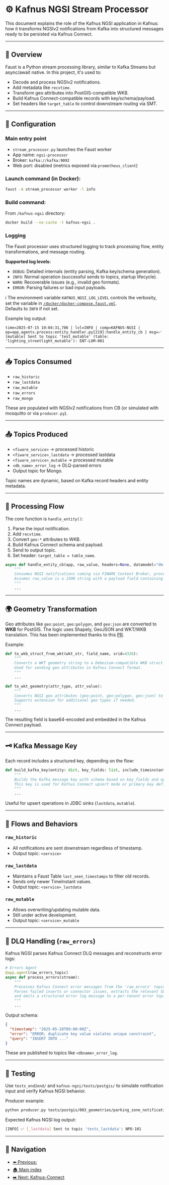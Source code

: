 # ⚙️ Kafnus NGSI Stream Processor

This document explains the role of the Kafnus NGSI application in Kafnus: how it transforms NGSIv2 notifications from Kafka into structured messages ready to be persisted via Kafnus Connect.

---

## 🧠 Overview

Faust is a Python stream processing library, similar to Kafka Streams but async/await native. In this project, it's used to:

- Decode and process NGSIv2 notifications.
- Add metadata like `recvtime`.
- Transform geo attributes into PostGIS-compatible WKB.
- Build Kafnus Connect-compatible records with key/schema/payload.
- Set headers like `target_table` to control downstream routing via SMT.

---

## 🔧 Configuration

### Main entry point

- `stream_processor.py` launches the Faust worker
- App name: `ngsi-processor`
- Broker: `kafka://kafka:9092`
- Web port: disabled (metrics exposed via `prometheus_client`)

### Launch command (in Docker):

```bash
faust -A stream_processor worker -l info
```

### Build command:

From `/kafnus-ngsi` directory:

```bash
docker build --no-cache -t kafnus-ngsi .
```

### **Logging**

The Faust processor uses structured logging to track processing flow, entity transformations, and message routing.

**Supported log levels:**

- `DEBUG`: Detailed internals (entity parsing, Kafka key/schema generation).
- `INFO`: Normal operation (successful sends to topics, startup lifecycle).
- `WARN`: Recoverable issues (e.g., invalid geo formats).
- `ERROR`: Parsing failures or bad input payloads.

ℹ️ The environment variable `KAFNUS_NGSI_LOG_LEVEL` controls the verbosity, set the variable in [`/docker/docker-compose.faust.yml`](/docker/docker-compose.faust.yml).  
Defaults to `INFO` if not set.

Example log output:

```
time=2025-07-15 10:04:31,786 | lvl=INFO | comp=KAFNUS-NGSI | op=app.agents.process:entity_handler.py[219]:handle_entity_cb | msg=✅ [mutable] Sent to topic 'test_mutable' (table: 'lighting_streetlight_mutable'): ENT-LUM-001
```

---

## 📥 Topics Consumed

- `raw_historic`
- `raw_lastdata`
- `raw_mutable`
- `raw_errors`
- `raw_mongo`

These are populated with NGSIv2 notifications from CB (or simulated with mosquitto or via `producer.py`).

---

## 📤 Topics Produced

- `<fiware_service>` → processed historic
- `<fiware_service>_lastdata` → processed lastdata
- `<fiware_service>_mutable` → processed mutable
- `<db_name>_error_log`  → DLQ-parsed errors
- Output topic for Mongo.

Topic names are dynamic, based on Kafka record headers and entity metadata.

---

## 🔄 Processing Flow

The core function is `handle_entity()`:

1. Parse the input notification.
2. Add `recvtime`.
3. Convert `geo:*` attributes to WKB.
4. Build Kafnus Connect schema and payload.
5. Send to output topic.
6. Set header: `target_table = table_name`.

```python
async def handle_entity_cb(app, raw_value, headers=None, datamodel="dm-by-entity-type-database", suffix="", include_timeinstant=True, key_fields=None):
    """
    Consumes NGSI notifications coming via FIWARE Context Broker, processes and transforms them into Kafnus Connect format.
    Assumes raw_value is a JSON string with a payload field containing another JSON string with 'data' array.
    """
    ...
```

---

## 🌍 Geometry Transformation

Geo attributes like `geo:point`, `geo:polygon`, and `geo:json` are converted to **WKB** for PostGIS. The logic uses Shapely, GeoJSON and WKT/WKB translation. This has been implemented thanks to this [PR](https://github.com/confluentinc/kafka-connect-jdbc/pull/1048).

Example:

```python
def to_wkb_struct_from_wkt(wkt_str, field_name, srid=4326):
    """
    Converts a WKT geometry string to a Debezium-compatible WKB struct with schema and base64-encoded payload.
    Used for sending geo attributes in Kafnus Connect format.
    """
    ...

def to_wkt_geometry(attr_type, attr_value):
    """
    Converts NGSI geo attributes (geo:point, geo:polygon, geo:json) to WKT string.
    Supports extension for additional geo types if needed.
    """
    ...
```

The resulting field is base64-encoded and embedded in the Kafnus Connect payload.

---

## 🗝️ Kafka Message Key

Each record includes a structured key, depending on the flow:

```python
def build_kafka_key(entity: dict, key_fields: list, include_timeinstant=False):
    """
    Builds the Kafka message key with schema based on key_fields and optionally timeinstant.
    This key is used for Kafnus Connect upsert mode or primary key definition.
    """
    ...
```

Useful for upsert operations in JDBC sinks (`lastdata`, `mutable`).

---

## 🧠 Flows and Behaviors

### `raw_historic`

- All notifications are sent downstream regardless of timestamp.
- Output topic: `<service>`

### `raw_lastdata`

- Maintains a Faust Table `last_seen_timestamps` to filter old records.
- Sends only newer TimeInstant values.
- Output topic: `<service>_lastdata`

### `raw_mutable`

- Allows overwriting/updating mutable data.
- Still under active development.
- Output topic: `<service>_mutable`

---

## 🚨 DLQ Handling (`raw_errors`)

Kafnus NGSI parses Kafnus Connect DLQ messages and reconstructs error logs:

```python
# Errors Agent
@app.agent(raw_errors_topic)
async def process_errors(stream):
    """
    Processes Kafnus Connect error messages from the 'raw_errors' topic.
    Parses failed inserts or connector issues, extracts the relevant SQL error message and context,
    and emits a structured error log message to a per-tenant error topic (e.g., 'clientname_error_log').
    """
    ...
```

Output schema:

```json
{
  "timestamp": "2025-05-28T09:00:00Z",
  "error": "ERROR: duplicate key value violates unique constraint",
  "query": "INSERT INTO ..."
}
```

These are published to topics like `<dbname>_error_log`.

---

## 🧪 Testing

Use `tests_end2end/` and `kafnus-ngsi/tests/postgis/` to simulate notification input and verify Kafnus NGSI behavior.

Producer example:

```bash
python producer.py tests/postgis/003_geometries/parking_zone_notification.json
```

Expected Kafnus NGSI log output:

```bash
[INFO] ✅ [_lastdata] Sent to topic 'tests_lastdata': NPO-101
```

---

## 🧭 Navigation

- [⬅️ Previous: ](/doc/04_docker.md)
- [🏠 Main index](../README.md#documentation)
- [➡️ Next: Kafnus-Connect](/doc/06_kafnus_connect.md)